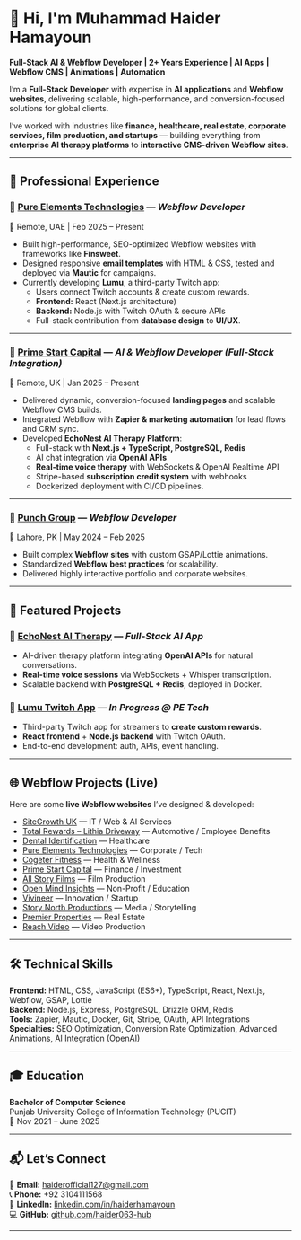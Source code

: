 # 👋 Hi, I'm Muhammad Haider Hamayoun

**Full-Stack AI & Webflow Developer | 2+ Years Experience | AI Apps | Webflow CMS | Animations | Automation**

I’m a **Full-Stack Developer** with expertise in **AI applications** and **Webflow websites**, delivering scalable, high-performance, and conversion-focused solutions for global clients.  

I’ve worked with industries like **finance, healthcare, real estate, corporate services, film production, and startups** — building everything from **enterprise AI therapy platforms** to **interactive CMS-driven Webflow sites**.

---

## 💼 Professional Experience

### 🔹 [Pure Elements Technologies](https://www.petech.ae/) — *Webflow Developer*  
📍 Remote, UAE | Feb 2025 – Present  
- Built high-performance, SEO-optimized Webflow websites with frameworks like **Finsweet**.  
- Designed responsive **email templates** with HTML & CSS, tested and deployed via **Mautic** for campaigns.  
- Currently developing **Lumu**, a third-party Twitch app:  
  - Users connect Twitch accounts & create custom rewards.  
  - **Frontend:** React (Next.js architecture)  
  - **Backend:** Node.js with Twitch OAuth & secure APIs  
  - Full-stack contribution from **database design** to **UI/UX**.  

---

### 🔹 [Prime Start Capital](https://www.primestart.capital/) — *AI & Webflow Developer (Full-Stack Integration)*  
📍 Remote, UK | Jan 2025 – Present  
- Delivered dynamic, conversion-focused **landing pages** and scalable Webflow CMS builds.  
- Integrated Webflow with **Zapier & marketing automation** for lead flows and CRM sync.  
- Developed **EchoNest AI Therapy Platform**:  
  - Full-stack with **Next.js + TypeScript, PostgreSQL, Redis**  
  - AI chat integration via **OpenAI APIs**  
  - **Real-time voice therapy** with WebSockets & OpenAI Realtime API  
  - Stripe-based **subscription credit system** with webhooks  
  - Dockerized deployment with CI/CD pipelines.  

---

### 🔹 [Punch Group](https://punch.cool/) — *Webflow Developer*  
📍 Lahore, PK | May 2024 – Feb 2025  
- Built complex **Webflow sites** with custom GSAP/Lottie animations.  
- Standardized **Webflow best practices** for scalability.  
- Delivered highly interactive portfolio and corporate websites.  

---

## 🚀 Featured Projects

### 🔹 **[EchoNest AI Therapy](#)** — *Full-Stack AI App*  
- AI-driven therapy platform integrating **OpenAI APIs** for natural conversations.  
- **Real-time voice sessions** via WebSockets + Whisper transcription.  
- Scalable backend with **PostgreSQL + Redis**, deployed in Docker.  

### 🔹 **[Lumu Twitch App](#)** — *In Progress @ PE Tech*  
- Third-party Twitch app for streamers to **create custom rewards**.  
- **React frontend** + **Node.js backend** with Twitch OAuth.  
- End-to-end development: auth, APIs, event handling.  

---

## 🌐 Webflow Projects (Live)

Here are some **live Webflow websites** I’ve designed & developed:  

- [SiteGrowth UK](https://www.sitegrowth.co.uk/) — IT / Web & AI Services  
- [Total Rewards – Lithia Driveway](https://totalrewards.lithiadriveway.com/) — Automotive / Employee Benefits  
- [Dental Identification](https://www.dentalid.app/) — Healthcare  
- [Pure Elements Technologies](https://www.petech.ae/) — Corporate / Tech  
- [Cogeter Fitness](https://fitness.cogeter.com/) — Health & Wellness  
- [Prime Start Capital](https://www.primestart.capital/) — Finance / Investment  
- [All Story Films](https://www.allstoryfilms.com/) — Film Production  
- [Open Mind Insights](https://www.tntopenmind.org/) — Non-Profit / Education  
- [Vivineer](https://www.vivineer.com/) — Innovation / Startup  
- [Story North Productions](https://storynorthproductions.com/) — Media / Storytelling  
- [Premier Properties](https://www.premierproperties.ae/) — Real Estate  
- [Reach Video](https://reachvideo.co.uk/) — Video Production  

---

## 🛠 Technical Skills

**Frontend:** HTML, CSS, JavaScript (ES6+), TypeScript, React, Next.js, Webflow, GSAP, Lottie  
**Backend:** Node.js, Express, PostgreSQL, Drizzle ORM, Redis  
**Tools:** Zapier, Mautic, Docker, Git, Stripe, OAuth, API Integrations  
**Specialties:** SEO Optimization, Conversion Rate Optimization, Advanced Animations, AI Integration (OpenAI)  

---

## 🎓 Education

**Bachelor of Computer Science**  
Punjab University College of Information Technology (PUCIT)  
📅 Nov 2021 – June 2025  

---

## 📬 Let’s Connect

📧 **Email:** [haiderofficial127@gmail.com](mailto:haiderofficial127@gmail.com)  
📞 **Phone:** +92 3104111568  
🔗 **LinkedIn:** [linkedin.com/in/haiderhamayoun](https://www.linkedin.com/in/haiderhamayoun)  
💻 **GitHub:** [github.com/haider063-hub](https://github.com/haider063-hub)  

---
